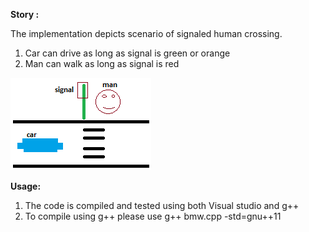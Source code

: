 **Story :**
 
The implementation depicts scenario of signaled human crossing.
1. Car can drive as long as signal is green or orange
2. Man can walk as long as signal is red

![Screenshot](state.png)

**Usage:**
1. The code is compiled and tested using both Visual studio and g++
2. To compile using g++ please use g++ bmw.cpp  -std=gnu++11

